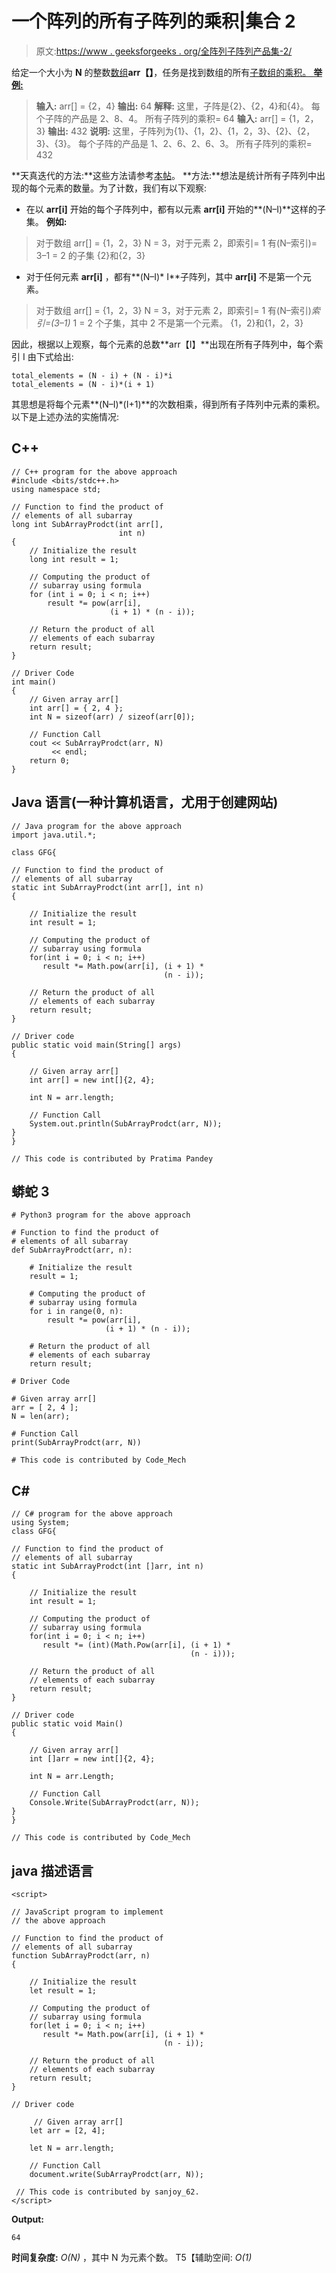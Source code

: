 # 一个阵列的所有子阵列的乘积|集合 2

> 原文:[https://www . geeksforgeeks . org/全阵列子阵列产品集-2/](https://www.geeksforgeeks.org/product-of-all-subarrays-of-an-array-set-2/)

给定一个大小为 **N** 的整数[数组](https://www.geeksforgeeks.org/introduction-to-arrays/)**arr【】**，任务是找到数组的所有[子数组的乘积。
**举例:**](https://www.geeksforgeeks.org/generating-subarrays-using-recursion/) 

> **输入:** arr[] = {2，4}
> **输出:** 64
> **解释:**
> 这里，子阵是{2}、{2，4}和{4}。
> 每个子阵的产品是 2、8、4。
> 所有子阵列的乘积= 64
> **输入:** arr[] = {1，2，3}
> **输出:** 432
> **说明:**
> 这里，子阵列为{1}、{1，2}、{1，2，3}、{2}、{2，3}、{3}。
> 每个子阵的产品是 1、2、6、2、6、3。
> 所有子阵列的乘积= 432

**天真迭代的方法:**这些方法请参考[本帖](https://www.geeksforgeeks.org/product-of-all-subarrays-of-an-array/)。
**方法:**想法是统计所有子阵列中出现的每个元素的数量。为了计数，我们有以下观察:

*   在以 **arr[i]** 开始的每个子阵列中，都有以元素 **arr[i]** 开始的**(N–I)**这样的子集。
    **例如:**

> 对于数组 arr[] = {1，2，3}
> N = 3，对于元素 2，即索引= 1
> 有(N–索引)= 3–1 = 2 的子集
> {2}和{2，3}

*   对于任何元素 **arr[i]** ，都有**(N–I)* I**子阵列，其中 **arr[i]** 不是第一个元素。

> 对于数组 arr[] = {1，2，3}
> N = 3，对于元素 2，即索引= 1
> 有(N–索引)*索引=(3–1)* 1 = 2 个子集，其中 2 不是第一个元素。
> {1，2}和{1，2，3}

因此，根据以上观察，每个元素的总数**arr【I】**出现在所有子阵列中，每个索引 I 由下式给出:

```
total_elements = (N - i) + (N - i)*i
total_elements = (N - i)*(i + 1) 
```

其思想是将每个元素**(N–I)*(I+1)**的次数相乘，得到所有子阵列中元素的乘积。
以下是上述办法的实施情况:

## C++

```
// C++ program for the above approach
#include <bits/stdc++.h>
using namespace std;

// Function to find the product of
// elements of all subarray
long int SubArrayProdct(int arr[],
                        int n)
{
    // Initialize the result
    long int result = 1;

    // Computing the product of
    // subarray using formula
    for (int i = 0; i < n; i++)
        result *= pow(arr[i],
                      (i + 1) * (n - i));

    // Return the product of all
    // elements of each subarray
    return result;
}

// Driver Code
int main()
{
    // Given array arr[]
    int arr[] = { 2, 4 };
    int N = sizeof(arr) / sizeof(arr[0]);

    // Function Call
    cout << SubArrayProdct(arr, N)
         << endl;
    return 0;
}
```

## Java 语言(一种计算机语言，尤用于创建网站)

```
// Java program for the above approach
import java.util.*;

class GFG{

// Function to find the product of
// elements of all subarray
static int SubArrayProdct(int arr[], int n)
{

    // Initialize the result
    int result = 1;

    // Computing the product of
    // subarray using formula
    for(int i = 0; i < n; i++)
       result *= Math.pow(arr[i], (i + 1) *
                                  (n - i));

    // Return the product of all
    // elements of each subarray
    return result;
}

// Driver code
public static void main(String[] args)
{

    // Given array arr[]
    int arr[] = new int[]{2, 4};

    int N = arr.length;

    // Function Call
    System.out.println(SubArrayProdct(arr, N));
}
}

// This code is contributed by Pratima Pandey
```

## 蟒蛇 3

```
# Python3 program for the above approach

# Function to find the product of
# elements of all subarray
def SubArrayProdct(arr, n):

    # Initialize the result
    result = 1;

    # Computing the product of
    # subarray using formula
    for i in range(0, n):
        result *= pow(arr[i],
                     (i + 1) * (n - i));

    # Return the product of all
    # elements of each subarray
    return result;

# Driver Code

# Given array arr[]
arr = [ 2, 4 ];
N = len(arr);

# Function Call
print(SubArrayProdct(arr, N))

# This code is contributed by Code_Mech
```

## C#

```
// C# program for the above approach
using System;
class GFG{

// Function to find the product of
// elements of all subarray
static int SubArrayProdct(int []arr, int n)
{

    // Initialize the result
    int result = 1;

    // Computing the product of
    // subarray using formula
    for(int i = 0; i < n; i++)
       result *= (int)(Math.Pow(arr[i], (i + 1) *
                                        (n - i)));

    // Return the product of all
    // elements of each subarray
    return result;
}

// Driver code
public static void Main()
{

    // Given array arr[]
    int []arr = new int[]{2, 4};

    int N = arr.Length;

    // Function Call
    Console.Write(SubArrayProdct(arr, N));
}
}

// This code is contributed by Code_Mech
```

## java 描述语言

```
<script>

// JavaScript program to implement
// the above approach

// Function to find the product of
// elements of all subarray
function SubArrayProdct(arr, n)
{

    // Initialize the result
    let result = 1;

    // Computing the product of
    // subarray using formula
    for(let i = 0; i < n; i++)
       result *= Math.pow(arr[i], (i + 1) *
                                  (n - i));

    // Return the product of all
    // elements of each subarray
    return result;
}

// Driver code

     // Given array arr[]
    let arr = [2, 4];

    let N = arr.length;

    // Function Call
    document.write(SubArrayProdct(arr, N));

 // This code is contributed by sanjoy_62.
</script>
```

**Output:** 

```
64
```

**时间复杂度:** *O(N)* ，其中 N 为元素个数。
T5【辅助空间: *O(1)*